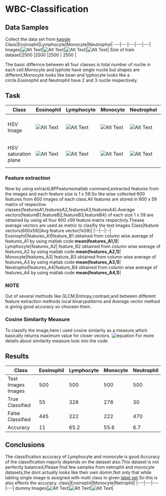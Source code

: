 # WBC-Classification
## Data Samples
Collect the data set from [kaggle](https://www.kaggle.com/paultimothymooney/blood-cells)
Class|Eosinophil|Lymphocyte|Monocyte|Neutrophol|
---|---|---|---|---|
Images|![Alt Text](https://github.com/SaiPavan-Tadem/WBC-Classification/blob/main/Image%20Samples/Eosinophil%20(1).jpg)|![Alt Text](https://github.com/SaiPavan-Tadem/WBC-Classification/blob/main/Image%20Samples/Lymphocyte%20(1).jpg)|![Alt Text](https://github.com/SaiPavan-Tadem/WBC-Classification/blob/main/Image%20Samples/Monocyte%20(1).jpg)|![Alt Text](https://github.com/SaiPavan-Tadem/WBC-Classification/blob/main/Image%20Samples/Neutrophil%20(1).jpg)|
 Size of train dataset|2500 |2500 |2500 | 2500 |

The basic differnce between all four classes is total number of nuclie in each cell.Monocyte and lyphote have single nuclie but shapes are different,Monocyte looks like bean
and lyphocyte looks like a circle.Eosinophil and Neutrophil have 2 and 3 nuclie respectively.
<br>
## Task
Class|Eosinophil|Lymphocyte|Monocyte|Neutrophol|Task
|---|---|---|---|---|---|
HSV Image|![Alt Text](https://github.com/SaiPavan-Tadem/WBC-Classification/blob/main/HSV%20Images/E-HSV.jpg)|![Alt Text](https://github.com/SaiPavan-Tadem/WBC-Classification/blob/main/HSV%20Images/L-HSV.jpg)|![Alt Text](https://github.com/SaiPavan-Tadem/WBC-Classification/blob/main/HSV%20Images/M-HSV.jpg)|![Alt Text](https://github.com/SaiPavan-Tadem/WBC-Classification/blob/main/HSV%20Images/N-HSV.jpg)|This image is obtained by Ihsv=rgb2hsv(Img) command|
HSV saturation plane|![Alt Text](https://github.com/SaiPavan-Tadem/WBC-Classification/blob/main/HSV%20Images/HSV-2-E.jpg)|![Alt Text](https://github.com/SaiPavan-Tadem/WBC-Classification/blob/main/HSV%20Images/HSV-2-L.jpg) |![Alt Text](https://github.com/SaiPavan-Tadem/WBC-Classification/blob/main/HSV%20Images/HSV-2-M.jpg)|![Alt Text](https://github.com/SaiPavan-Tadem/WBC-Classification/blob/main/HSV%20Images/HSV-2-N.jpg)|It is a saturation plane(2nd plane of hsv) obtained by Ihsv(:,:,2)

### Feature extraction
Now by using extractLBPFeaturesmatlab command,extracted features from the images and each feature size is 1 x 59.So like wise collected 600 features from 600 images of each class.All features are stored in 600 x 59 matrix of respective classes{featuresA1,featuresA2,featuresA3,featuresA4}.Average vectors(featureB1,featureB2,featureB3,featureB4} of each size 1 x 59 are obtained by using all four 600 x59 feature matrix respectivly.Thease average vectors are used as metric to clasifiy the test images
Class|feature vectors(600x59)|Avg feature vector(1x59)|
|--|--|--|
Eosinophil|features_A1|feature_B1 obtained from column wise average of features_A1 by using matlab code **mean(features_A1,1)**|
Lymphocyte|features_A2| feature_B2 obtained from column wise average of features_A2 by using matlab code **mean(features_A2,1)**|
Monocyte|features_A3| feature_B3 obtained from column wise average of features_A3 by using matlab code **mean(features_A3,1)**|
Neutrophol|features_A4|feature_B4 obtained from column wise average of features_A4 by using matlab code **mean(features_A4,1)**|


### NOTE
Out of several methods like GLCM,Entropy,contrast,and between different feature extraction methods local binarypatterns and Average vector method is giving good accuracy so choosen them.
### Cosine Similarity Measure
To classify the image,here I used cosine simlarity as a measure,which basically returns maximum value for closer vectors.
![equation](https://github.com/SaiPavan-Tadem/WBC-Classification/blob/main/cosine-similarity.png)
For more details about similarity measure look into the code
<br>

## Results
Class|Eosinophil|Lymphocyte|Monocyte|Neutrophil|
|---|---|---|---|---|
Test Images Images|500 |500 |500 |500  |
True Classified|55|326|278 |30|
False Classified|445|222|222|470|
Accuracy |11|65.2|55.6|6.7|
## Conclusions

The classification accuracy of Lymphocyte and monocyte is good.Accuracy of the classification majorly depends on the dataset also.This dataset is not perfectly balanced,Please find few samples from netrophil and monocyte datasets,the dont actually looks like their own domin.Not only that while labling single image is assigned with multi class in given [label set](https://github.com/SaiPavan-Tadem/WBC-Classification/blob/main/labels.csv).So this is also effects the accuracy.
class|Eosinophil|Monocyte|Netrophil|
|---|---|---|---|
dummy Images|![Alt Text](https://github.com/SaiPavan-Tadem/WBC-Classification/blob/main/Dummy%20data%20samples/dummy_Eosinophil.jpg)|![Alt Text](https://github.com/SaiPavan-Tadem/WBC-Classification/blob/main/Dummy%20data%20samples/Monocyte_dummy.jpg)|![Alt Text](https://github.com/SaiPavan-Tadem/WBC-Classification/blob/main/Dummy%20data%20samples/dummy_Neutrophil.jpg)|




